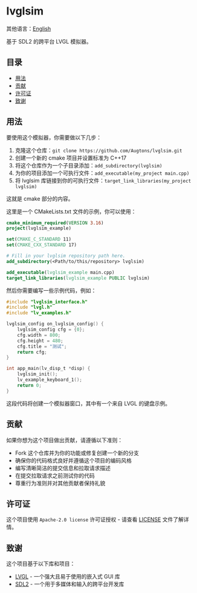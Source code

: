 # lvglsim

其他语言：[English](README.md)

基于 SDL2 的跨平台 LVGL 模拟器。

## 目录

- [用法](#用法)
- [贡献](#贡献)
- [许可证](#许可证)
- [致谢](#致谢)

## 用法

要使用这个模拟器，你需要做以下几步：

1. 克隆这个仓库：`git clone https://github.com/Augtons/lvglsim.git`
2. 创建一个新的 cmake 项目并设置标准为 C++17
3. 将这个仓库作为一个子目录添加：`add_subdirectory(lvglsim)`
4. 为你的项目添加一个可执行文件：`add_executable(my_project main.cpp)`
5. 将 lvglsim 库链接到你的可执行文件：`target_link_libraries(my_project lvglsim)`

这就是 cmake 部分的内容。

这里是一个 CMakeLists.txt 文件的示例，你可以使用：

```cmake
cmake_minimum_required(VERSION 3.16)
project(lvglsim_example)

set(CMAKE_C_STANDARD 11)
set(CMAKE_CXX_STANDARD 17)

# Fill in your lvglsim repository path here.
add_subdirectory(<Path/to/this/repository> lvglsim)

add_executable(lvglsim_example main.cpp)
target_link_libraries(lvglsim_example PUBLIC lvglsim)
```

然后你需要编写一些示例代码，例如：

```c
#include "lvglsim_interface.h"
#include "lvgl.h"
#include "lv_examples.h"

lvglsim_config on_lvglsim_config() {
    lvglsim_config cfg = {0};
    cfg.width = 800;
    cfg.height = 480;
    cfg.title = "测试";
    return cfg;
}

int app_main(lv_disp_t *disp) {
    lvglsim_init();
    lv_example_keyboard_1();
    return 0;
}
```

这段代码将创建一个模拟器窗口，其中有一个来自 LVGL 的键盘示例。

## 贡献

如果你想为这个项目做出贡献，请遵循以下准则：

- Fork 这个仓库并为你的功能或修复创建一个新的分支
- 确保你的代码格式良好并遵循这个项目的编码风格
- 编写清晰简洁的提交信息和拉取请求描述
- 在提交拉取请求之前测试你的代码
- 尊重行为准则并对其他贡献者保持礼貌

## 许可证

这个项目使用 `Apache-2.0 license` 许可证授权 - 请查看 [LICENSE](LICENSE) 文件了解详情。

## 致谢

这个项目基于以下库和项目：

- [LVGL](https://github.com/lvgl/lvgl) - 一个强大且易于使用的嵌入式 GUI 库
- [SDL2](https://www.libsdl.org/) - 一个用于多媒体和输入的跨平台开发库
